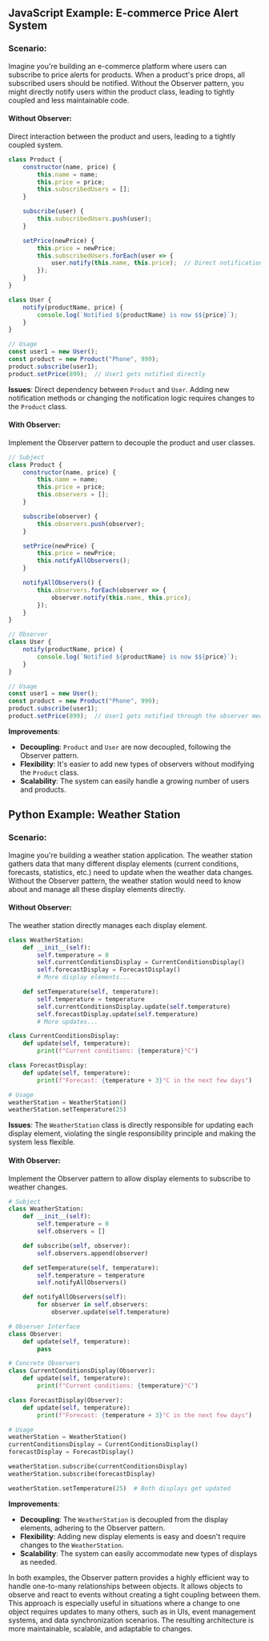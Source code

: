 
## JavaScript Example: E-commerce Price Alert System

### Scenario:

Imagine you're building an e-commerce platform where users can subscribe to price alerts for products. When a product's price drops, all subscribed users should be notified. Without the Observer pattern, you might directly notify users within the product class, leading to tightly coupled and less maintainable code.

#### Without Observer:

Direct interaction between the product and users, leading to a tightly coupled system.

```javascript
class Product {
    constructor(name, price) {
        this.name = name;
        this.price = price;
        this.subscribedUsers = [];
    }

    subscribe(user) {
        this.subscribedUsers.push(user);
    }

    setPrice(newPrice) {
        this.price = newPrice;
        this.subscribedUsers.forEach(user => {
            user.notify(this.name, this.price);  // Direct notification
        });
    }
}

class User {
    notify(productName, price) {
        console.log(`Notified ${productName} is now $${price}`);
    }
}

// Usage
const user1 = new User();
const product = new Product("Phone", 999);
product.subscribe(user1);
product.setPrice(899);  // User1 gets notified directly
```

**Issues**: Direct dependency between `Product` and `User`. Adding new notification methods or changing the notification logic requires changes to the `Product` class.

#### With Observer:

Implement the Observer pattern to decouple the product and user classes.

```javascript
// Subject
class Product {
    constructor(name, price) {
        this.name = name;
        this.price = price;
        this.observers = [];
    }

    subscribe(observer) {
        this.observers.push(observer);
    }

    setPrice(newPrice) {
        this.price = newPrice;
        this.notifyAllObservers();
    }

    notifyAllObservers() {
        this.observers.forEach(observer => {
            observer.notify(this.name, this.price);
        });
    }
}

// Observer
class User {
    notify(productName, price) {
        console.log(`Notified ${productName} is now $${price}`);
    }
}

// Usage
const user1 = new User();
const product = new Product("Phone", 999);
product.subscribe(user1);
product.setPrice(899);  // User1 gets notified through the observer mechanism
```

**Improvements**: 
- **Decoupling**: `Product` and `User` are now decoupled, following the Observer pattern.
- **Flexibility**: It's easier to add new types of observers without modifying the `Product` class.
- **Scalability**: The system can easily handle a growing number of users and products.

## Python Example: Weather Station

### Scenario:

Imagine you're building a weather station application. The weather station gathers data that many different display elements (current conditions, forecasts, statistics, etc.) need to update when the weather data changes. Without the Observer pattern, the weather station would need to know about and manage all these display elements directly.

#### Without Observer:

The weather station directly manages each display element.

```python
class WeatherStation:
    def __init__(self):
        self.temperature = 0
        self.currentConditionsDisplay = CurrentConditionsDisplay()
        self.forecastDisplay = ForecastDisplay()
        # More display elements...

    def setTemperature(self, temperature):
        self.temperature = temperature
        self.currentConditionsDisplay.update(self.temperature)
        self.forecastDisplay.update(self.temperature)
        # More updates...

class CurrentConditionsDisplay:
    def update(self, temperature):
        print(f"Current conditions: {temperature}°C")

class ForecastDisplay:
    def update(self, temperature):
        print(f"Forecast: {temperature + 3}°C in the next few days")

# Usage
weatherStation = WeatherStation()
weatherStation.setTemperature(25)
```

**Issues**: The `WeatherStation` class is directly responsible for updating each display element, violating the single responsibility principle and making the system less flexible.

#### With Observer:

Implement the Observer pattern to allow display elements to subscribe to weather changes.

```python
# Subject
class WeatherStation:
    def __init__(self):
        self.temperature = 0
        self.observers = []

    def subscribe(self, observer):
        self.observers.append(observer)

    def setTemperature(self, temperature):
        self.temperature = temperature
        self.notifyAllObservers()

    def notifyAllObservers(self):
        for observer in self.observers:
            observer.update(self.temperature)

# Observer Interface
class Observer:
    def update(self, temperature):
        pass

# Concrete Observers
class CurrentConditionsDisplay(Observer):
    def update(self, temperature):
        print(f"Current conditions: {temperature}°C")

class ForecastDisplay(Observer):
    def update(self, temperature):
        print(f"Forecast: {temperature + 3}°C in the next few days")

# Usage
weatherStation = WeatherStation()
currentConditionsDisplay = CurrentConditionsDisplay()
forecastDisplay = ForecastDisplay()

weatherStation.subscribe(currentConditionsDisplay)
weatherStation.subscribe(forecastDisplay)

weatherStation.setTemperature(25)  # Both displays get updated
```

**Improvements**: 
- **Decoupling**: The `WeatherStation` is decoupled from the display elements, adhering to the Observer pattern.
- **Flexibility**: Adding new display elements is easy and doesn't require changes to the `WeatherStation`.
- **Scalability**: The system can easily accommodate new types of displays as needed.

In both examples, the Observer pattern provides a highly efficient way to handle one-to-many relationships between objects. It allows objects to observe and react to events without creating a tight coupling between them. This approach is especially useful in situations where a change to one object requires updates to many others, such as in UIs, event management systems, and data synchronization scenarios. The resulting architecture is more maintainable, scalable, and adaptable to changes.